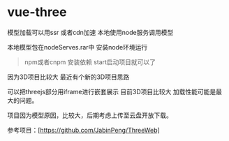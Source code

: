 # vue-three

模型加载可以用ssr 或者cdn加速 本地使用node服务调用模型

本地模型包在nodeServes.rar中 安装node环境运行

>npm或者cnpm 安装依赖 start启动项目就可以了

因为3D项目比较大 最近有个新的3D项目思路


可以把threejs部分用iframe进行嵌套展示 目前3D项目比较大 加载性能可能是最大的问题。


项目因为模型原因，比较大，后期考虑上传至云盘开放下载。


参考项目：[https://github.com/JabinPeng/ThreeWeb]

